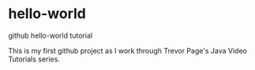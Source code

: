 # hello-world
github hello-world tutorial

This is my first github project as I work through Trevor Page's Java Video Tutorials series.
